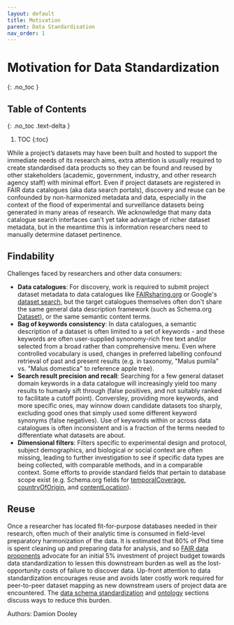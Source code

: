```yaml
---
layout: default
title: Motivation
parent: Data Standardisation
nav_order: 1
---
```


# Motivation for Data Standardization
{: .no_toc }

## Table of Contents
{: .no_toc .text-delta }

1. TOC
{:toc}

While a project’s datasets may have been built and hosted to support the immediate needs of its research aims, extra attention is usually required to create standardised data products so they can be found and reused by other stakeholders (academic, government, industry, and other research agency staff) with minimal effort.  Even if project datasets are registered in FAIR data catalogues (aka data search portals), discovery and reuse can be confounded by non-harmonized metadata and data, especially in the context of the flood of experimental and surveillance datasets being generated in many areas of research. We acknowledge that many data catalogue search interfaces can't yet take advantage of richer dataset metadata, but in the meantime this is information researchers need to manually determine dataset pertinence.

## Findability
Challenges faced by researchers and other data consumers:

* **Data catalogues**: For discovery, work is required to submit project dataset metadata to data catalogues like [FAIRsharing.org](https://fairsharing.org/) or Google's [dataset search](https://datasetsearch.research.google.com/), but the target catalogues themselves often don't share the same general data description framework (such as Schema.org [Dataset](https://schema.org/Dataset)), or the same semantic content terms.
* **Bag of keywords consistency**: In data catalogues, a semantic description of a dataset is often limited to a set of keywords - and these keywords are often user-supplied synonomy-rich free text and/or selected from a broad rather than comprehensive menu. Even where controlled vocabulary is used, changes in preferred labelling confound retrieval of past and present results (e.g. in taxonomy, "Malus pumila" vs. "Malus domestica" to reference apple tree).
* **Search result precision and recall**: Searching for a few general dataset domain keywords in a data catalogue will increasingly yield too many results to humanly sift through (false positives, and not suitably ranked to facilitate a cutoff point).  Conversley, providing more keywords, and more specific ones, may winnow down candidate datasets too sharply, excluding good ones that simply used some different keyword synonyms (false negatives).  Use of keywords within or across data catalogues is often inconsistent and is a fraction of the terms needed to differentiate what datasets are about.
* **Dimensional filters**: Filters specific to experimental design and protocol, subject demographics, and biological or social context are often missing, leading to further investigation to see if specific data types are being collected, with comparable methods, and in a comparable context. Some efforts to provide standard fields that pertain to database scope exist (e.g. Schema.org fields for [temporalCoverage](https://schema.org/temporalCoverage), [countryOfOrigin](https://schema.org/countryOfOrigin), and 
[contentLocation](https://schema.org/contentLocation)).

## Reuse
Once a researcher has located fit-for-purpose databases needed in their research, often much of their analytic time is consumed in field-level preparatory harmonization of the data.  It is estimated that 80% of Phd time is spent cleaning up and preparing data for analysis, and so [FAIR data proponents](https://www.nature.com/articles/d41586-020-00505-7) advocate for an initial 5% investment of project budget towards data standardization to lessen this downstream burden as well as the lost-opportunity costs of failure to discover data.  Up-front attention to data standardization encourages reuse and avoids later costly work required for peer-to-peer dataset mapping as new downstream users of project data are encountered.  The [data schema standardization](https://climatesmartagcollab.github.io/Documentation-en/Data_Standardization/schemas.html) and [ontology](https://climatesmartagcollab.github.io/Documentation-en/Data_Standardization/ontology.html) sections discuss ways to reduce this burden.

Authors: Damion Dooley
